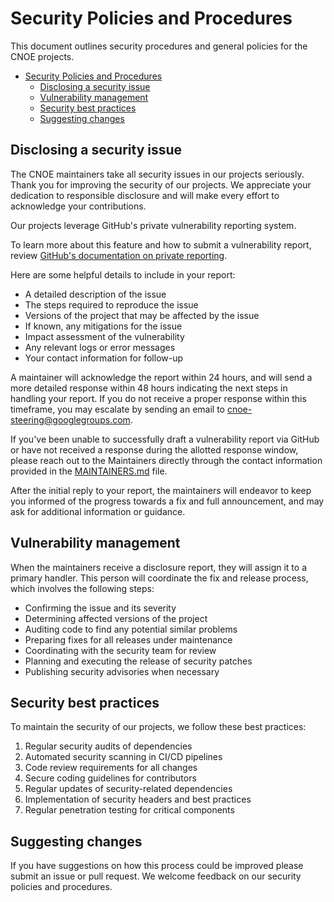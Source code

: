 # Security Policies and Procedures

This document outlines security procedures and general policies for the CNOE projects.

- [Security Policies and Procedures](#security-policies-and-procedures)
  - [Disclosing a security issue](#disclosing-a-security-issue)
  - [Vulnerability management](#vulnerability-management)
  - [Security best practices](#security-best-practices)
  - [Suggesting changes](#suggesting-changes)

## Disclosing a security issue

The CNOE maintainers take all security issues in our projects seriously. Thank you for improving the security of our projects. We appreciate your dedication to responsible disclosure and will make every effort to acknowledge your contributions.

Our projects leverage GitHub's private vulnerability reporting system.

To learn more about this feature and how to submit a vulnerability report,
review [GitHub's documentation on private reporting](https://docs.github.com/code-security/security-advisories/guidance-on-reporting-and-writing-information-about-vulnerabilities/privately-reporting-a-security-vulnerability).

Here are some helpful details to include in your report:

- A detailed description of the issue
- The steps required to reproduce the issue
- Versions of the project that may be affected by the issue
- If known, any mitigations for the issue
- Impact assessment of the vulnerability
- Any relevant logs or error messages
- Your contact information for follow-up

A maintainer will acknowledge the report within 24 hours, and will send a more detailed response within 48 hours indicating the next steps in handling your report. If you do not receive a proper response within this timeframe, you may escalate by sending an email to [cnoe-steering@googlegroups.com](mailto:cnoe-steering@googlegroups.com).

If you've been unable to successfully draft a vulnerability report via GitHub or
have not received a response during the allotted response window, please reach out to the Maintainers
directly through the contact information provided in the [MAINTAINERS.md](MAINTAINERS.md) file.

After the initial reply to your report, the maintainers will endeavor to keep
you informed of the progress towards a fix and full announcement, and may ask
for additional information or guidance.

## Vulnerability management

When the maintainers receive a disclosure report, they will assign it to a
primary handler. This person will coordinate the fix and release process, which involves the
following steps:

- Confirming the issue and its severity
- Determining affected versions of the project
- Auditing code to find any potential similar problems
- Preparing fixes for all releases under maintenance
- Coordinating with the security team for review
- Planning and executing the release of security patches
- Publishing security advisories when necessary

## Security best practices

To maintain the security of our projects, we follow these best practices:

1. Regular security audits of dependencies
2. Automated security scanning in CI/CD pipelines
3. Code review requirements for all changes
4. Secure coding guidelines for contributors
5. Regular updates of security-related dependencies
6. Implementation of security headers and best practices
7. Regular penetration testing for critical components

## Suggesting changes

If you have suggestions on how this process could be improved please submit an
issue or pull request. We welcome feedback on our security policies and procedures.